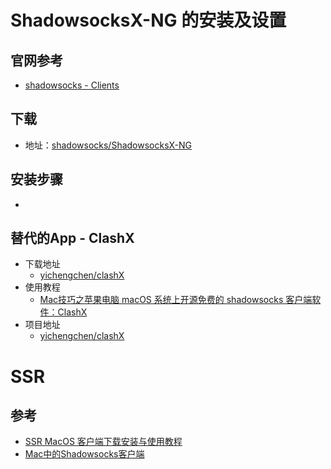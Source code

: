 # ShadowsocksX-NG 的安装及设置
## 官网参考
   * [shadowsocks - Clients](https://shadowsocks.org/en/download/clients.html)<br>
## 下载
   * 地址：[shadowsocks/ShadowsocksX-NG](https://github.com/shadowsocks/ShadowsocksX-NG/releases)<br>
## 安装步骤
   * 
## 替代的App - ClashX
   * 下载地址
      - [yichengchen/clashX](https://github.com/yichengchen/clashX/releases)<br>
   * 使用教程
      - [Mac技巧之苹果电脑 macOS 系统上开源免费的 shadowsocks 客户端软件：ClashX](https://www.mac52ipod.cn/post/apple-mac-macos-shadowsocks-client-app-clashx.php)<br>
   * 项目地址
      - [yichengchen/clashX](https://github.com/yichengchen/clashX/tree/master)<br>

# SSR
## 参考
   * [SSR MacOS 客户端下载安装与使用教程](https://ssr.tools/164)<br>
   * [Mac中的Shadowsocks客户端](https://crifan.github.io/scientific_network_summary/website/server_client_mode/ss_client/ss_clients/ss_mac.html)<br>
   
